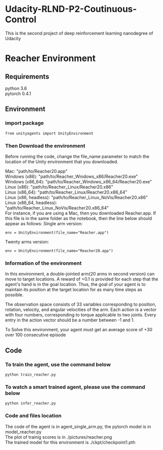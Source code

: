# Udacity-RLND-P2-Coutinuous-Control
This is the second project of deep reinforcement learning nanodegree of Udacity

# Reacher Environment

## Requirements
python 3.6 <br>pytorch 0.4.1<br>

## Environment
### import package
```
from unityagents import UnityEnvironment
```

### Then Download the environment
Before running the code, change the file_name parameter to match the location of the Unity environment that you downloaded.

Mac: "path/to/Reacher20.app"<br>
Windows (x86): "path/to/Reacher_Windows_x86/Reacher20.exe"<br>
Windows (x86_64): "path/to/Reacher_Windows_x86_64/Reacher20.exe"<br>
Linux (x86): "path/to/Reacher_Linux/Reacher20.x86"<br>
Linux (x86_64): "path/to/Reacher_Linux/Reacher20.x86_64"<br>
Linux (x86, headless): "path/to/Reacher_Linux_NoVis/Reacher20.x86"<br>
Linux (x86_64, headless): "path/to/Reacher_Linux_NoVis/Reacher20.x86_64"<br>
For instance, if you are using a Mac, then you downloaded Reacher.app. If this file is in the same folder as the notebook, then the line below should appear as follows:
Single arm version:
```
env = UnityEnvironment(file_name="Reacher.app")
```
Twenty arms version:
```
env = UnityEnvironment(file_name="Reacher20.app")
```
### Information of the environment
In this environment, a double-jointed arm(20 arms in second version) can move to target locations. A reward of +0.1 is provided for each step that the agent's hand is in the goal location. Thus, the goal of your agent is to maintain its position at the target location for as many time steps as possible.

The observation space consists of 33 variables corresponding to position, rotation, velocity, and angular velocities of the arm. Each action is a vector with four numbers, corresponding to torque applicable to two joints. Every entry in the action vector should be a number between -1 and 1.

To Solve this environment, your agent must get an average score of +30 over 100 consecutive episode

## Code
### To train the agent, use the command below
```
python train_reacher.py
```
### To watch a smart trained agent, please use the command below
```
python infer_reacher.py
```
### Code and files location
The code of the agent is in agent_single_arm.py, the pytorch model is in model_reacher.py<br>
The plot of trainig scores is in ./pictures/reacher.png<br>
The trained model for this environment is ./ckpt/checkpoint1.pth<br>
